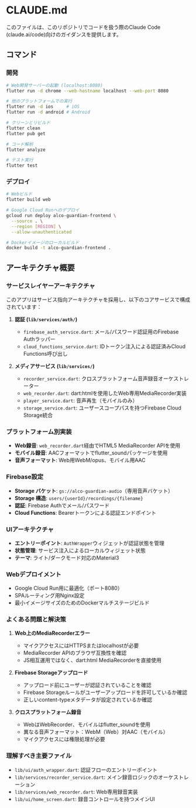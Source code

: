 # CLAUDE.md

このファイルは、このリポジトリでコードを扱う際のClaude Code (claude.ai/code)向けのガイダンスを提供します。

## コマンド

### 開発
```bash
# Web開発サーバーの起動 (localhost:8080)
flutter run -d chrome --web-hostname localhost --web-port 8080

# 他のプラットフォームでの実行
flutter run -d ios     # iOS
flutter run -d android # Android

# クリーンとリビルド
flutter clean
flutter pub get

# コード解析
flutter analyze

# テスト実行
flutter test
```

### デプロイ
```bash
# Webビルド
flutter build web

# Google Cloud Runへのデプロイ
gcloud run deploy alco-guardian-frontend \
  --source . \
  --region [REGION] \
  --allow-unauthenticated

# Dockerイメージのローカルビルド
docker build -t alco-guardian-frontend .
```

## アーキテクチャ概要

### サービスレイヤーアーキテクチャ
このアプリはサービス指向アーキテクチャを採用し、以下のコアサービスで構成されています：

1. **認証 (`lib/services/auth/`)**
   - `firebase_auth_service.dart`: メール/パスワード認証用のFirebase Authラッパー
   - `cloud_functions_service.dart`: IDトークン注入による認証済みCloud Functions呼び出し

2. **メディアサービス (`lib/services/`)**
   - `recorder_service.dart`: クロスプラットフォーム音声録音オーケストレーター
   - `web_recorder.dart`: dart:htmlを使用したWeb専用MediaRecorder実装
   - `player_service.dart`: 音声再生（モバイルのみ）
   - `storage_service.dart`: ユーザースコープパスを持つFirebase Cloud Storage統合

### プラットフォーム別実装
- **Web録音**: `web_recorder.dart`経由でHTML5 MediaRecorder APIを使用
- **モバイル録音**: AACフォーマットでflutter_soundパッケージを使用
- **音声フォーマット**: Web用WebM/opus、モバイル用AAC

### Firebase設定
- **Storage バケット**: `gs://alco-guardian-audio`（専用音声バケット）
- **Storage 構造**: `users/{userId}/recordings/{filename}`
- **認証**: Firebase Authでメール/パスワード
- **Cloud Functions**: Bearerトークンによる認証エンドポイント

### UIアーキテクチャ
- **エントリーポイント**: `AuthWrapper`ウィジェットが認証状態を管理
- **状態管理**: サービス注入によるローカルウィジェット状態
- **テーマ**: ライト/ダークモード対応のMaterial3

### Webデプロイメント
- Google Cloud Run用に最適化（ポート8080）
- SPAルーティング用Nginx設定
- 最小イメージサイズのためのDockerマルチステージビルド

### よくある問題と解決策

1. **Web上のMediaRecorderエラー**
   - マイクアクセスにはHTTPSまたはlocalhostが必要
   - MediaRecorder APIのブラウザ互換性を確認
   - JS相互運用ではなく、dart:html MediaRecorderを直接使用

2. **Firebase Storageアップロード**
   - アップロード前にユーザーが認証されていることを確認
   - Firebase Storageルールがユーザーアップロードを許可しているか確認
   - 正しいcontent-typeメタデータが設定されているか確認

3. **クロスプラットフォーム録音**
   - WebはWebRecorder、モバイルはflutter_soundを使用
   - 異なる音声フォーマット：WebM（Web）対AAC（モバイル）
   - マイクアクセスには権限処理が必要

### 理解すべき主要ファイル
- `lib/ui/auth_wrapper.dart`: 認証フローのエントリーポイント
- `lib/services/recorder_service.dart`: メイン録音ロジックのオーケストレーション
- `lib/services/web_recorder.dart`: Web専用録音実装
- `lib/ui/home_screen.dart`: 録音コントロールを持つメインUI